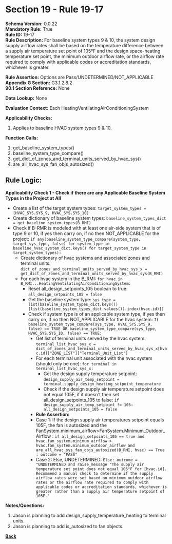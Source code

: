 # Section 19 - Rule 19-17           
**Schema Version:** 0.0.22  
**Mandatory Rule:** True    
**Rule ID:** 19-17           
**Rule Description:** For baseline system types 9 & 10, the system design supply airflow rates shall be based on the temperature difference between a supply air temperature set point of 105°F and the design space-heating temperature set point, the minimum outdoor airflow rate, or the airflow rate required to comply with applicable codes or accreditation standards, whichever is greater.  

**Rule Assertion:** Options are Pass/UNDETERMINED/NOT_APPLICABLE    
**Appendix G Section:** G3.1.2.8.2           
**90.1 Section Reference:** None  

**Data Lookup:** None    

**Evaluation Context:** Each HeatingVentilatingAirConditioningSystem  

**Applicability Checks:**  
1. Applies to baseline HVAC system types 9 & 10.     
   
   
**Function Calls:**  
1. get_baseline_system_types()    
2. baseline_system_type_compare()  
3. get_dict_of_zones_and_terminal_units_served_by_hvac_sys()   
4. are_all_hvac_sys_fan_objs_autosized() 

## Rule Logic:   
**Applicability Check 1 - Check if there are any Applicable Baseline System Types in the Project at All**   
- Create a list of the target system types: `target_system_types = [HVAC_SYS.SYS_9, HVAC_SYS.SYS_10]`  
- Create dictionary of baseline system types: `baseline_system_types_dict = get_baseline_system_types(B_RMI)`  
- Check if B-RMR is modeled with at least one air-side system that is of type 9 or 10, if yes then carry on, if no then NOT_APPLICABLE for the project: `if any(baseline_system_type_compare(system_type, target_sys_type, false) for system_type in baseline_hvac_system_dict.keys() for target_system_type in target_system_types):` 
    - Create dictionary of hvac systems and associated zones and terminal units: `dict_of_zones_and_terminal_units_served_by_hvac_sys_x = get_dict_of_zones_and_terminal_units_served_by_hvac_sys(B_RMI)`  
    - For each hvac system in the B_RMI: `for hvac in B_RMI...HeatingVentilatingAirConditioningSystem:` 
        - Reset all_design_setpoints_105 boolean to true: `all_design_setpoints_105 = false`  
        - Get the baseline system type: `sys_type = list(baseline_system_types_dict.keys())[list(baseline_system_types_dict.values()).index(hvac.id)])`
        - Check if system type is of an applicable system type, if yes then carry on, if no then NOT_APPLICABLE for the hvac system:  `If baseline_system_type_compare(sys_type, HVAC_SYS.SYS_9, false) == TRUE OR baseline_system_type_compare(sys_type, HVAC_SYS.SYS_10, false) == TRUE: `    
            - Get list of terminal units served by the hvac system: `terminal_list_hvac_sys_x = dict_of_zones_and_terminal_units_served_by_hvac_sys_x[hvac.id]["ZONE_LIST"]["Terminal_Unit_List"]`  
            - For each terminal unit associated with the hvac system (should only be one): `for terminal in terminal_list_hvac_sys_x:`  
                - Get the design supply temperature setpoint: `design_supply_air_temp_setpoint = terminal.supply_design_heating_setpoint_temperature`  
                - Check if the design supply air temperature setpoint does not equal 105F, if it doesn't then set all_design_setpoints_105 to false: `if design_supply_air_temp_setpoint != 105: all_design_setpoints_105 = false`  
            - **Rule Assertion:** 
            - Case 1: If the design supply air temperatures setpoint equals 105F, the fan is autosized and the FanSystem.minimum_airflow>FanSystem.Minimum_Outdoor_Airflow  : `if all_design_setpoints_105 == true and hvac.fan_system.minimum_airflow > hvac.fan_system.minimum_outdoor_airflow and are_all_hvac_sys_fan_objs_autosized(B_RMI, hvac) == True : outcome = "PASS"`  
            - Case 2: Else, UNDETERMINED: `Else: outcome = "UNDETERMINED and raise_message "The supply air temperature set point does not equal 105°F for [hvac.id]. Recommend a manual check to determine if the supply airflow rates were set based on minimum outdoor airflow rates or the airflow rate required to comply with applicable codes or accreditation standards, whichever is greater rather than a supply air temperature setpoint of 105F."`  

**Notes/Questions:**  
1. Jason is planning to add design_supply_temperature_heating to terminal units. 
2. Jason is planning to add is_autosized to fan objects. 

**[Back](_toc.md)**